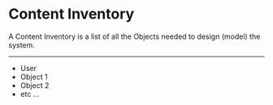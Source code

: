 # Content Inventory

A Content Inventory is a list of all the Objects needed to design (model) the system.

---

* User
* Object 1
* Object 2
* etc ...

